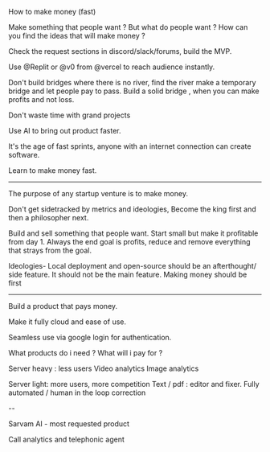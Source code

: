 How to make money (fast)

Make something that people want ?
But what do people want ?
How can you find the ideas that will make money ?

Check the request sections in discord/slack/forums, build the MVP.

Use @Replit or @v0 from @vercel to reach audience instantly.

Don't build bridges where there is no river, find the river make a temporary bridge and let people pay to pass. 
Build a solid bridge , when you can make profits and not loss.

Don't waste time with grand projects

Use AI to bring out product faster.

It's the age of fast sprints, anyone with an internet connection can create software.

Learn to make money fast.

---
The purpose of any startup venture is to make money.

Don't get sidetracked by metrics and ideologies, 
Become the king first and then a philosopher next.

Build and sell something that people want.  Start small but make it profitable from day 1.
Always the end goal is profits, reduce and remove everything that strays from the goal.


Ideologies-
Local deployment and open-source should be an  afterthought/ side feature.  It should not be the main feature.
Making money should be first

---

Build a product that pays money.

Make it fully cloud and ease of use.

Seamless use via google login for authentication.

What products do i need ?
What will i pay for ?

Server heavy : less users
Video analytics
Image analytics


Server light: more users, more competition
Text / pdf : editor and fixer.
Fully automated / human in the loop correction

-- 

Sarvam AI - most requested product

Call analytics and telephonic agent
